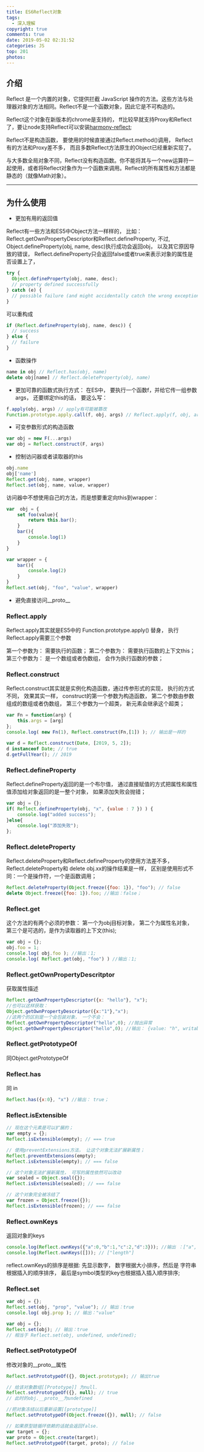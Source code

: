 ```yaml
---
title: ES6Reflect对象
tags:
  - 深入理解
copyright: true
comments: true
date: 2019-05-02 02:31:52
categories: JS
top: 201
photos:
---
```


## 介绍
Reflect 是一个内置的对象，它提供拦截 JavaScript 操作的方法。这些方法与处理器对象的方法相同。Reflect不是一个函数对象，因此它是不可构造的。

Reflect这个对象在新版本的chrome是支持的， ff比较早就支持Proxy和Reflect了，要让node支持Reflect可以安装[harmony-reflect](https://github.com/tvcutsem/harmony-reflect/);

Reflect不是构造函数， 要使用的时候直接通过Reflect.method()调用， Reflect有的方法和Proxy差不多， 而且多数Reflect方法原生的Object已经重新实现了。

与大多数全局对象不同，Reflect没有构造函数。你不能将其与一个new运算符一起使用，或者将Reflect对象作为一个函数来调用。Reflect的所有属性和方法都是静态的（就像Math对象）。

---
<!--more-->

##  为什么使用

- 更加有用的返回值

Reflect有一些方法和ES5中Object方法一样样的， 比如： Reflect.getOwnPropertyDescriptor和Reflect.defineProperty,  不过, Object.defineProperty(obj, name, desc)执行成功会返回obj， 以及其它原因导致的错误， Reflect.defineProperty只会返回false或者true来表示对象的属性是否设置上了，

```js
try {
  Object.defineProperty(obj, name, desc);
  // property defined successfully
} catch (e) {
  // possible failure (and might accidentally catch the wrong exception)
}
```
可以重构成
```js
if (Reflect.defineProperty(obj, name, desc)) {
  // success
} else {
  // failure
}
```

- 函数操作
```js
name in obj // Reflect.has(obj, name)
delete obj[name] // Reflect.deleteProperty(obj, name)
```

- 更加可靠的函数式执行方式： 在ES中， 要执行一个函数f，并给它传一组参数args， 还要绑定this的话， 要这么写：
```js
f.apply(obj, args) // apply有可能被篡改
Function.prototype.apply.call(f, obj, args) // Reflect.apply(f, obj, args)
```

- 可变参数形式的构造函数
```js
var obj = new F(...args)
var obj = Reflect.construct(F, args)
```

- 控制访问器或者读取器的this
```js
obj.name
obj['name']
Reflect.get(obj, name, wrapper)
Reflect.set(obj, name, value, wrapper)
```

访问器中不想使用自己的方法，而是想要重定向this到wrapper：
```js
var  obj = {
    set foo(value){
        return this.bar();
    }
    bar(){
        console.log(1)
    }
}

var wrapper = {
    bar(){
        console.log(2)
    }
}
Reflect.set(obj, "foo", "value", wrapper)
```

- 避免直接访问__proto__

### Reflect.apply
Reflect.apply其实就是ES5中的 Function.prototype.apply() 替身， 执行Reflect.apply需要三个参数

第一个参数为： 需要执行的函数；
第二个参数为： 需要执行函数的上下文this；
第三个参数为： 是一个数组或者伪数组， 会作为执行函数的参数；

### Reflect.construct
Reflect.construct其实就是实例化构造函数，通过传参形式的实现， 执行的方式不同， 效果其实一样， construct的第一个参数为构造函数， 第二个参数由参数组成的数组或者伪数组， 第三个参数为一个超类， 新元素会继承这个超类；
```js
var Fn = function(arg) {
    this.args = [arg]
};
console.log( new Fn(1), Reflect.construct(Fn,[1]) ); // 输出是一样的

var d = Reflect.construct(Date, [2019, 5, 2]);
d instanceof Date; // true
d.getFullYear(); // 2019
```

### Reflect.defineProperty
Reflect.defineProperty返回的是一个布尔值， 通过直接赋值的方式把属性和属性值添加给对象返回的是一整个对象， 如果添加失败会抛错；
```js
var obj = {};
if( Reflect.defineProperty(obj, "x", {value : 7 }) ) {
    console.log("added success");
}else{
    console.log("添加失败");
};
```

### Reflect.deleteProperty
Reflect.deleteProperty和Reflect.defineProperty的使用方法差不多， Reflect.deleteProperty和 delete obj.xx的操作结果是一样， 区别是使用形式不同：一个是操作符，一个是函数调用；
```js
Reflect.deleteProperty(Object.freeze({foo: 1}), "foo"); // false
delete Object.freeze({foo: 1}).foo; //输出：false；
```

### Reflect.get
这个方法的有两个必须的参数： 第一个为obj目标对象， 第二个为属性名对象， 第三个是可选的，是作为读取器的上下文(this);
```js
var obj = {};
obj.foo = 1;
console.log( obj.foo ); //输出：1;
console.log( Reflect.get(obj, "foo") ) //输出：1;
```

### Reflect.getOwnPropertyDescritptor
获取属性描述
```js
Reflect.getOwnPropertyDescriptor({x: "hello"}, "x");
//也可以这样获取：
Object.getOwnPropertyDescriptor({x:"1"},"x");
//这两个的区别是一个会包装对象， 一个不会：
Reflect.getOwnPropertyDescriptor("hello",0); //抛出异常
Object.getOwnPropertyDescriptor("hello",0); //输出： {value: "h", writable: false, enumerable: true, configurable: false}
```

### Reflect.getPrototypeOf
同Object.getPrototypeOf

### Reflect.has
同 in
```js
Reflect.has({x:0}, "x") //输出： true；
```

### Reflect.isExtensible
```js
// 现在这个元素是可以扩展的；
var empty = {};
Reflect.isExtensible(empty); // === true

// 使用preventExtensions方法， 让这个对象无法扩展新属性；
Reflect.preventExtensions(empty);
Reflect.isExtensible(empty); // === false

// 这个对象无法扩展新属性， 可写的属性依然可以改动
var sealed = Object.seal({});
Reflect.isExtensible(sealed); // === false

// 这个对象完全被冻结了
var frozen = Object.freeze({});
Reflect.isExtensible(frozen); // === false
```

### Reflect.ownKeys
返回对象的keys
```js
console.log(Reflect.ownKeys({"a":0,"b":1,"c":2,"d":3})); //输出 ：["a", "b", "c", "d"]
console.log(Reflect.ownKeys([])); // ["length"]
```
reflect.ownKeys的排序是根据: 先显示数字， 数字根据大小排序，然后是 字符串根据插入的顺序排序， 最后是symbol类型的key也根据插入插入顺序排序;

### Reflect.set
```js
var obj = {};
Reflect.set(obj, "prop", "value"); // 输出：true
console.log( obj.prop ); // 输出："value"

var obj = {};
Reflect.set(obj); // 输出：true
// 相当于 Reflect.set(obj, undefined, undefined);
```

### Reflect.setPrototypeOf
修改对象的\_\_proto\_\_属性
```js
Reflect.setPrototypeOf({}, Object.prototype); // 输出true

// 给该对象数组[[Prototype]] 为null.
Reflect.setPrototypeOf({}, null); // true
// 此时的obj.__proto__为undefined

//把对象冻结以后重新设置[[prototype]]
Reflect.setPrototypeOf(Object.freeze({}), null); // false

// 如果原型链循环依赖的话就会返回false.
var target = {};
var proto = Object.create(target);
Reflect.setPrototypeOf(target, proto); // false
```